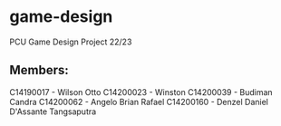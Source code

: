 # game-design
PCU Game Design Project 22/23

## Members:

C14190017 - Wilson Otto
C14200023 - Winston
C14200039 - Budiman Candra
C14200062 - Angelo Brian Rafael
C14200160 - Denzel Daniel D'Assante Tangsaputra
